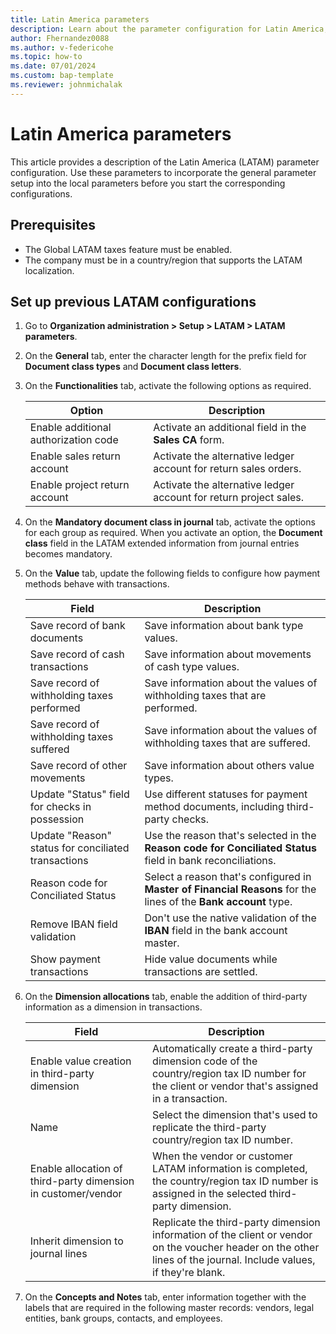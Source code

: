 ```yaml
---
title: Latin America parameters 
description: Learn about the parameter configuration for Latin America, including prerequisites and a step-by-step process on setting up previous LATAM configurations.
author: Fhernandez0088
ms.author: v-federicohe 
ms.topic: how-to
ms.date: 07/01/2024
ms.custom: bap-template
ms.reviewer: johnmichalak	
---
```


# Latin America parameters

This article provides a description of the Latin America (LATAM) parameter configuration. Use these parameters to incorporate the general parameter setup into the local parameters before you start the corresponding configurations.

## Prerequisites

- The Global LATAM taxes feature must be enabled.
- The company must be in a country/region that supports the LATAM localization.

## Set up previous LATAM configurations

1. Go to **Organization administration > Setup > LATAM > LATAM parameters**.
2. On the **General** tab, enter the character length for the prefix field for **Document class types** and **Document class letters**.
3. On the **Functionalities** tab, activate the following options as required.

    | Option                        | Description |
    |-------------------------------|-------------|
    | Enable additional authorization code   | Activate an additional field in the **Sales CA** form. | 
    | Enable sales return account   | Activate the alternative ledger account for return sales orders. |
    | Enable project return account | Activate the alternative ledger account for return project sales. |

4. On the **Mandatory document class in journal** tab, activate the options for each group as required. When you activate an option, the **Document class** field in the LATAM extended information from journal entries becomes mandatory.
5. On the **Value** tab, update the following fields to configure how payment methods behave with transactions.

    | Field                                               | Description |
    |-----------------------------------------------------|-------------|
    | Save record of bank documents                       | Save information about bank type values. |
    | Save record of cash transactions                    | Save information about movements of cash type values. |
    | Save record of withholding taxes performed          | Save information about the values of withholding taxes that are performed. |
    | Save record of withholding taxes suffered           | Save information about the values of withholding taxes that are suffered. |
    | Save record of other movements                      | Save information about others value types. |
    | Update "Status" field for checks in possession      | Use different statuses for payment method documents, including third-party checks. |
    | Update "Reason" status for conciliated transactions | Use the reason that's selected in the **Reason code for Conciliated Status** field in bank reconciliations. |
    | Reason code for Conciliated Status                  | Select a reason that's configured in **Master of Financial Reasons** for the lines of the **Bank account** type. |
    | Remove IBAN field validation                        | Don't use the native validation of the **IBAN** field in the bank account master. |
    | Show payment transactions                           | Hide value documents while transactions are settled. |

6. On the **Dimension allocations** tab, enable the addition of third-party information as a dimension in transactions.

    | Field                                                         | Description |
    |---------------------------------------------------------------|-------------|
    | Enable value creation in third-party dimension                | Automatically create a third-party dimension code of the country/region tax ID number for the client or vendor that's assigned in a transaction. |
    | Name                                                          | Select the dimension that's used to replicate the third-party country/region tax ID number. |
    | Enable allocation of third-party dimension in customer/vendor | When the vendor or customer LATAM information is completed, the country/region tax ID number is assigned in the selected third-party dimension. |
    | Inherit dimension to journal lines                            | Replicate the third-party dimension information of the client or vendor on the voucher header on the other lines of the journal. Include values, if they're blank. |

7. On the **Concepts and Notes** tab, enter information together with the labels that are required in the following master records: vendors, legal entities, bank groups, contacts, and employees.
